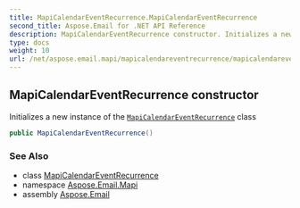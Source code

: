 ```yaml
---
title: MapiCalendarEventRecurrence.MapiCalendarEventRecurrence
second_title: Aspose.Email for .NET API Reference
description: MapiCalendarEventRecurrence constructor. Initializes a new instance of the MapiCalendarEventRecurrence class
type: docs
weight: 10
url: /net/aspose.email.mapi/mapicalendareventrecurrence/mapicalendareventrecurrence/
---
```

## MapiCalendarEventRecurrence constructor

Initializes a new instance of the [`MapiCalendarEventRecurrence`](../) class

```csharp
public MapiCalendarEventRecurrence()
```

### See Also

* class [MapiCalendarEventRecurrence](../)
* namespace [Aspose.Email.Mapi](../../mapicalendareventrecurrence/)
* assembly [Aspose.Email](../../../)


